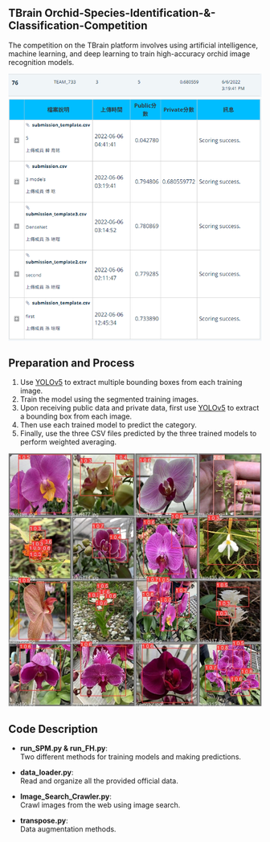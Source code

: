 ## TBrain Orchid-Species-Identification-&-Classification-Competition
The competition on the TBrain platform involves using artificial intelligence, machine learning, and deep learning to train high-accuracy orchid image recognition models.  

![show6 Image](data/show6.PNG)
![show5 Image](data/show5.PNG)

## Preparation and Process

1. Use [YOLOv5](https://github.com/ultralytics/yolov5) to extract multiple bounding boxes from each training image.
2. Train the model using the segmented training images.
3. Upon receiving public data and private data, first use [YOLOv5](https://github.com/ultralytics/yolov5) to extract a bounding box from each image. 
4. Then use each trained model to predict the category.
5. Finally, use the three CSV files predicted by the three trained models to perform weighted averaging.

![show1 Image](data/show1.jpg)

## Code Description

- **run_SPM.py & run_FH.py**:  
  Two different methods for training models and making predictions.

- **data_loader.py**:  
  Read and organize all the provided official data.

- **Image_Search_Crawler.py**:  
  Crawl images from the web using image search.
  
- **transpose.py**:  
  Data augmentation methods.
